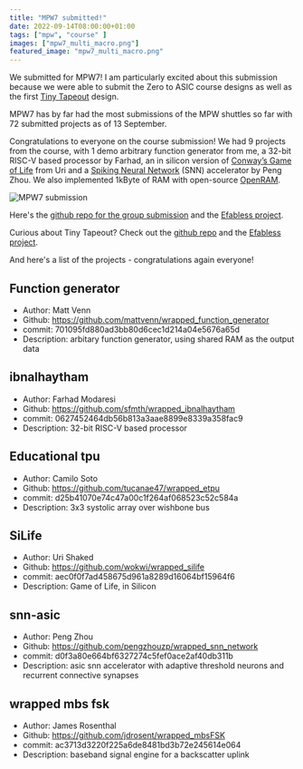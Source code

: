 ```yaml
---
title: "MPW7 submitted!"
date: 2022-09-14T08:00:00+01:00
tags: ["mpw", "course" ]
images: ["mpw7_multi_macro.png"]
featured_image: "mpw7_multi_macro.png"
---
```


We submitted for MPW7! I am particularly excited about this submission because we were able to submit the Zero to ASIC course designs as well as the first [Tiny Tapeout](https://mailchi.mp/574276e3c9d7/tinytapeout) design. 

MPW7 has by far had the most submissions of the MPW shuttles so far with 72 submitted projects as of 13 September.

Congratulations to everyone on the course submission! We had 9 projects from the course, with 1 demo arbitrary function generator from me, a 32-bit RISC-V based processor by Farhad, an in silicon version of [Conway’s Game of Life](https://en.wikipedia.org/wiki/Conway%27s_Game_of_Life) from Uri and a [Spiking Neural Network](https://en.wikipedia.org/wiki/Spiking_neural_network) (SNN) accelerator by Peng Zhou. We also implemented 1kByte of RAM with open-source [OpenRAM](https://openram.org/).
     
     
![MPW7 submission](/mpw7_multi_macro.png)

Here's the [github repo for the group submission](https://github.com/mattvenn/zero_to_asic_mpw7) and the [Efabless project](https://platform.efabless.com/projects/1180).

Curious about Tiny Tapeout? Check out the [github repo](https://github.com/mattvenn/tinytapeout-mpw7) and the [Efabless project](https://platform.efabless.com/projects/1229).

And here's a list of the projects - congratulations again everyone!

## Function generator

* Author: Matt Venn
* Github: https://github.com/mattvenn/wrapped_function_generator
* commit: 701095fd880ad3bb80d6cec1d214a04e5676a65d
* Description: arbitary function generator, using shared RAM as the output data

## ibnalhaytham

* Author: Farhad Modaresi
* Github: https://github.com/sfmth/wrapped_ibnalhaytham
* commit: 0627452464db56b813a3aae8899e8339a358fac9
* Description: 32-bit RISC-V based processor

## Educational tpu
* Author: Camilo Soto
* Github: https://github.com/tucanae47/wrapped_etpu
* commit: d25b41070e74c47a00c1f264af068523c52c584a
* Description: 3x3 systolic array over wishbone bus

## SiLife
* Author: Uri Shaked
* Github: https://github.com/wokwi/wrapped_silife
* commit: aec0f0f7ad458675d961a8289d16064bf15964f6
* Description: Game of Life, in Silicon

## snn-asic
* Author: Peng Zhou
* Github: https://github.com/pengzhouzp/wrapped_snn_network
* commit: d0f3a80e664bf6327274c5fef0ace2af40db311b
* Description: asic snn accelerator with adaptive threshold neurons and recurrent connective synapses

## wrapped mbs fsk
* Author: James Rosenthal
* Github: https://github.com/jdrosent/wrapped_mbsFSK
* commit: ac3713d3220f225a6de8481bd3b72e245614e064
* Description: baseband signal engine for a backscatter uplink

